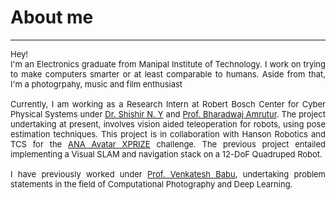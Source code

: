 # About me
---
<p align="justify">
<font size="-1">Hey!<br>
I'm an Electronics graduate from Manipal Institute of Technology. I work on trying to make computers smarter or at least comparable to humans. Aside from that, I'm a photogrpahy, music and film enthusiast<br><br> 
Currently, I am working as a Research Intern at Robert Bosch Center for Cyber Physical Systems under <a href="https://shishirny.github.io/">Dr. Shishir N. Y</a> and <a href="https://aml.ece.iisc.ac.in/index.php/Bharadwaj_Amrutur">Prof. Bharadwaj Amrutur</a>. The project undertaking at present, involves vision aided teleoperation for robots, using pose estimation techniques. This project is in collaboration with Hanson Robotics and TCS for the <a href="https://avatar.xprize.org/prizes/avatar">ANA Avatar XPRIZE</a> challenge.
The previous project entailed implementing a Visual SLAM and navigation stack on a 12-DoF Quadruped Robot. <br><br>
I have previously worked under <a href="http://cds.iisc.ac.in/faculty/venky/">Prof. Venkatesh Babu</a>, undertaking problem statements in the field of Computational Photography and Deep Learning. </font>
</p>
